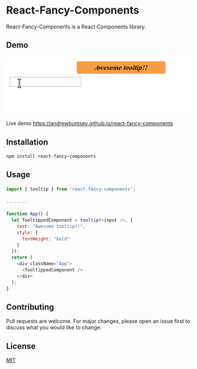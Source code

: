 # React-Fancy-Components

React-Fancy-Components is a React Components library.

## Demo

![](images/demo.png)

Live demo https://andrewbuntsev.github.io/react-fancy-components

## Installation

```bash
npm install react-fancy-components
```

## Usage

```javascript
import { tooltip } from 'react-fancy-components';

........

function App() {
  let TooltippedComponent = tooltip(<input />, {
    text: "Awesome tooltip!!",
    style: {
      fontWeight: "bold"
    }
  });
  return (
    <div className="App">
      <TooltippedComponent />
    </div>
  );
}
```

## Contributing

Pull requests are welcome. For major changes, please open an issue first to discuss what you would like to change.

## License

[MIT](https://choosealicense.com/licenses/mit/)
